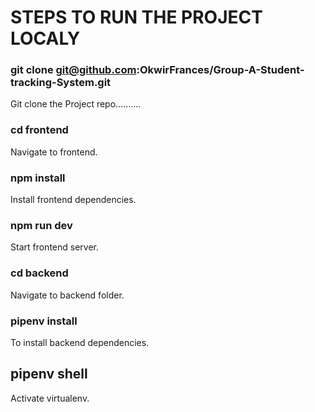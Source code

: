 # STEPS TO RUN THE PROJECT LOCALY

### git clone git@github.com:OkwirFrances/Group-A-Student-tracking-System.git 
Git clone the Project repo..........

### cd frontend
Navigate to frontend.

### npm install
Install  frontend dependencies.
### npm run dev
Start frontend server.

### cd backend
Navigate to backend folder.

### pipenv install
To install backend dependencies.
## pipenv shell
Activate virtualenv.
